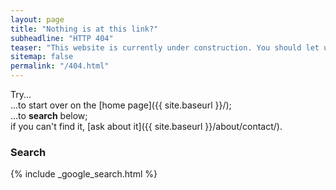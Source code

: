 ```yaml
---
layout: page
title: "Nothing is at this link?"
subheadline: "HTTP 404"
teaser: "This website is currently under construction. You should let us know if you see this page."
sitemap: false
permalink: "/404.html"
---
```


Try...  
...to start over on the [home page]({{ site.baseurl }}/);  
...to **search** below;  
if you can't find it, [ask about it]({{ site.baseurl }}/about/contact/).

### Search

{% include _google_search.html %}
